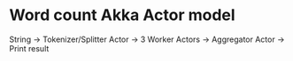 # Word count Akka Actor model
String -> Tokenizer/Splitter Actor -> 3 Worker Actors -> Aggregator Actor -> Print result
